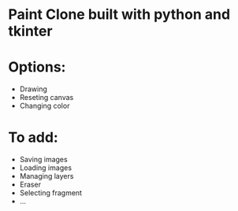 # Paint Clone built with python and tkinter

# Options:
 - Drawing
 - Reseting canvas
 - Changing color

# To add:
 - Saving images
 - Loading images
 - Managing layers
 - Eraser
 - Selecting fragment
 - ...